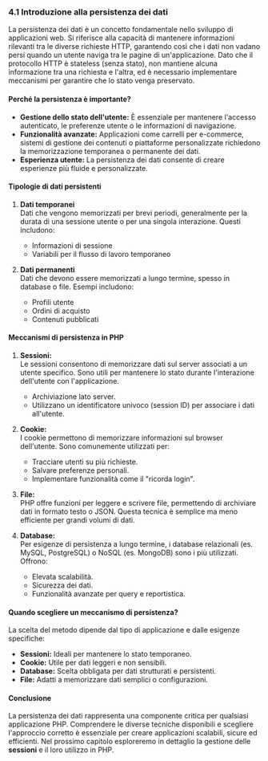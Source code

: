 ### **4.1 Introduzione alla persistenza dei dati**

La persistenza dei dati è un concetto fondamentale nello sviluppo di applicazioni web. Si riferisce alla capacità di mantenere informazioni rilevanti tra le diverse richieste HTTP, garantendo così che i dati non vadano persi quando un utente naviga tra le pagine di un'applicazione. Dato che il protocollo HTTP è stateless (senza stato), non mantiene alcuna informazione tra una richiesta e l'altra, ed è necessario implementare meccanismi per garantire che lo stato venga preservato.

#### **Perché la persistenza è importante?**
- **Gestione dello stato dell'utente:** È essenziale per mantenere l'accesso autenticato, le preferenze utente o le informazioni di navigazione.
- **Funzionalità avanzate:** Applicazioni come carrelli per e-commerce, sistemi di gestione dei contenuti o piattaforme personalizzate richiedono la memorizzazione temporanea o permanente dei dati.
- **Esperienza utente:** La persistenza dei dati consente di creare esperienze più fluide e personalizzate.

#### **Tipologie di dati persistenti**
1. **Dati temporanei**  
   Dati che vengono memorizzati per brevi periodi, generalmente per la durata di una sessione utente o per una singola interazione. Questi includono:
   - Informazioni di sessione
   - Variabili per il flusso di lavoro temporaneo

2. **Dati permanenti**  
   Dati che devono essere memorizzati a lungo termine, spesso in database o file. Esempi includono:
   - Profili utente
   - Ordini di acquisto
   - Contenuti pubblicati

#### **Meccanismi di persistenza in PHP**
1. **Sessioni:**  
   Le sessioni consentono di memorizzare dati sul server associati a un utente specifico. Sono utili per mantenere lo stato durante l'interazione dell'utente con l'applicazione.
   - Archiviazione lato server.
   - Utilizzano un identificatore univoco (session ID) per associare i dati all'utente.

2. **Cookie:**  
   I cookie permettono di memorizzare informazioni sul browser dell'utente. Sono comunemente utilizzati per:
   - Tracciare utenti su più richieste.
   - Salvare preferenze personali.
   - Implementare funzionalità come il "ricorda login".

3. **File:**  
   PHP offre funzioni per leggere e scrivere file, permettendo di archiviare dati in formato testo o JSON. Questa tecnica è semplice ma meno efficiente per grandi volumi di dati.

4. **Database:**  
   Per esigenze di persistenza a lungo termine, i database relazionali (es. MySQL, PostgreSQL) o NoSQL (es. MongoDB) sono i più utilizzati. Offrono:
   - Elevata scalabilità.
   - Sicurezza dei dati.
   - Funzionalità avanzate per query e reportistica.

#### **Quando scegliere un meccanismo di persistenza?**
La scelta del metodo dipende dal tipo di applicazione e dalle esigenze specifiche:
- **Sessioni:** Ideali per mantenere lo stato temporaneo.
- **Cookie:** Utile per dati leggeri e non sensibili.
- **Database:** Scelta obbligata per dati strutturati e persistenti.
- **File:** Adatti a memorizzare dati semplici o configurazioni.

#### **Conclusione**
La persistenza dei dati rappresenta una componente critica per qualsiasi applicazione PHP. Comprendere le diverse tecniche disponibili e scegliere l'approccio corretto è essenziale per creare applicazioni scalabili, sicure ed efficienti. Nel prossimo capitolo esploreremo in dettaglio la gestione delle **sessioni** e il loro utilizzo in PHP.